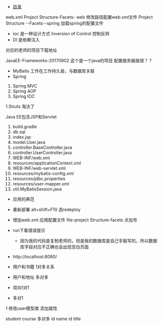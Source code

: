 * [目录](SUMMARY.md)

web.xml Project Structure-Facets- web 修改路径配置web.xml文件
Project Structure --Facets--spring  加载spring的配置文件

- ioc 是一种设计方式 Inversion of Control  控制反转
- DI 是依赖注入

对应的老师的项目下载地址

JavaEE-Frameworks-20170902  这个是一个java的项目 配置服务器报错？？
- MyBaits 工作在工作持久层，与数据库关联 
- Spring 
1. Spring MVC
2. Spring AOP
3. Spring IOC

1.Struts 淘汰了

Java EE包含JSP和Servlet

1. build.gradle
2. db.sql
3. index.jsp
4. model.User.java
5. controller.BaseController.java
6. controller.UserController.java
7. WEB-INF/web.xml
8. resources/applicationContext.xml
9. WEB-INF/web-servlet.xml
10. resources/mybatis-config.xml
11. resources/jdbc.properties
12. resources/user-mapper.xml
13. util.MyBatisSession.java

- 应用的典范  
- 重新部署  alt+shift+F10 选redeploy
- 增加web.xml 应用配置文件  file-project Structure-facets  点加号

- run下看错误提示 
    - 因为我的代码是复制老师的，但是我的数据库是自己手敲写的，所以数据库字段对应不正确也会出现空白页面
- http://localhost:8080/

- 用户和书籍  1对多关系
- 用户和地址  多对多
- 双向1对1
- 多对1

1 修改user模型类 添加属性

student course 多对多
id name 
id title
